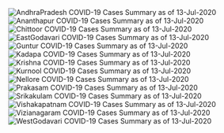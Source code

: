 
<img src="https://deepuhub.github.io/COVID-19/GraphsGenerated/13-Jul-2020/AndhraPradesh_13-Jul-2020.jpg" alt="AndhraPradesh COVID-19 Cases Summary as of 13-Jul-2020">
 <br>										  
<img src="https://deepuhub.github.io/COVID-19/GraphsGenerated/13-Jul-2020/Ananthapur_13-Jul-2020.jpg" alt="Ananthapur COVID-19 Cases Summary as of 13-Jul-2020">
 <br>										  
<img src="https://deepuhub.github.io/COVID-19/GraphsGenerated/13-Jul-2020/Chittoor_13-Jul-2020.jpg" alt="Chittoor COVID-19 Cases Summary as of 13-Jul-2020">
 <br>										  
<img src="https://deepuhub.github.io/COVID-19/GraphsGenerated/13-Jul-2020/EastGodavari_13-Jul-2020.jpg" alt="EastGodavari COVID-19 Cases Summary as of 13-Jul-2020">
 <br>										  
<img src="https://deepuhub.github.io/COVID-19/GraphsGenerated/13-Jul-2020/Guntur_13-Jul-2020.jpg" alt="Guntur COVID-19 Cases Summary as of 13-Jul-2020">
 <br>										  
<img src="https://deepuhub.github.io/COVID-19/GraphsGenerated/13-Jul-2020/Kadapa_13-Jul-2020.jpg" alt="Kadapa COVID-19 Cases Summary as of 13-Jul-2020">
 <br>										  
<img src="https://deepuhub.github.io/COVID-19/GraphsGenerated/13-Jul-2020/Krishna_13-Jul-2020.jpg" alt="Krishna COVID-19 Cases Summary as of 13-Jul-2020">
 <br>										  
<img src="https://deepuhub.github.io/COVID-19/GraphsGenerated/13-Jul-2020/Kurnool_13-Jul-2020.jpg" alt="Kurnool COVID-19 Cases Summary as of 13-Jul-2020">
 <br>										  
<img src="https://deepuhub.github.io/COVID-19/GraphsGenerated/13-Jul-2020/Nellore_13-Jul-2020.jpg" alt="Nellore COVID-19 Cases Summary as of 13-Jul-2020">
 <br>										  
<img src="https://deepuhub.github.io/COVID-19/GraphsGenerated/13-Jul-2020/Prakasam_13-Jul-2020.jpg" alt="Prakasam COVID-19 Cases Summary as of 13-Jul-2020">
 <br>										  
<img src="https://deepuhub.github.io/COVID-19/GraphsGenerated/13-Jul-2020/Srikakulam_13-Jul-2020.jpg" alt="Srikakulam COVID-19 Cases Summary as of 13-Jul-2020">
 <br>										  
<img src="https://deepuhub.github.io/COVID-19/GraphsGenerated/13-Jul-2020/Vishakapatnam_13-Jul-2020.jpg" alt="Vishakapatnam COVID-19 Cases Summary as of 13-Jul-2020">
 <br>										  
<img src="https://deepuhub.github.io/COVID-19/GraphsGenerated/13-Jul-2020/Vizianagaram_13-Jul-2020.jpg" alt="Vizianagaram COVID-19 Cases Summary as of 13-Jul-2020">
 <br>										  
<img src="https://deepuhub.github.io/COVID-19/GraphsGenerated/13-Jul-2020/WestGodavari_13-Jul-2020.jpg" alt="WestGodavari COVID-19 Cases Summary as of 13-Jul-2020">
 <br> 